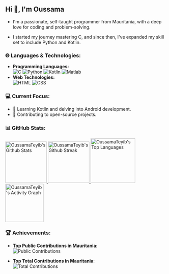 <!--
**OussamaTeyib/OussamaTeyib** is a ✨ _special_ ✨ repository because its `README.md` (this file) appears on your GitHub profile.
-->
## Hi 👋, I'm Oussama  

- I'm a passionate, self-taught programmer from Mauritania, with a deep love for coding and problem-solving.

- I started my journey mastering C, and since then, I've expanded my skill set to include Python and Kotlin.

### 🌐 Languages & Technologies:
- **Programming Languages:**  
  ![C](https://img.shields.io/badge/-C-00599C?style=flat-square&logo=c&logoColor=white) 
  ![Python](https://img.shields.io/badge/-Python-3776AB?style=flat-square&logo=python&logoColor=white) 
  ![Kotlin](https://img.shields.io/badge/-Kotlin-0095D5?style=flat-square&logo=kotlin&logoColor=white)
  ![Matlab](https://img.shields.io/badge/-Matlab-0076A8?style=flat-square&logo=mathworks&logoColor=white)
- **Web Technologies:**  
  ![HTML](https://img.shields.io/badge/-HTML5-E34F26?style=flat-square&logo=html5&logoColor=white) 
  ![CSS](https://img.shields.io/badge/-CSS3-1572B6?style=flat-square&logo=css3&logoColor=white)

### 💻 Current Focus:
- 📱 Learning Kotlin and delving into Android development.
- 🎯 Contributing to open-source projects.

### 📊 GitHub Stats:
<a href="https://github.com/anuraghazra/github-readme-stats">
   <img height=130 src="https://github-readme-stats.vercel.app/api?username=OussamaTeyib&show_icons=true&locale=en&layout=compact&theme=tokyonight" alt="OussamaTeyib's Github Stats"/>
</a>

<a href="https://github.com/DenverCoder1/github-readme-streak-stats">
    <img height=130 src="https://github-readme-streak-stats.herokuapp.com/?user=OussamaTeyib&&theme=tokyonight" alt="OussamaTeyib's Github Streak" />
</a>

<a href="https://github.com/anuraghazra/github-readme-stats">
    <img height=140 src="https://github-readme-stats.vercel.app/api/top-langs?username=OussamaTeyib&show_icons=true&locale=en&layout=compact&theme=tokyonight" alt="OussamaTeyib's Top Languages" />
</a>

<a href="https://github.com/ashutosh00710/github-readme-activity-graph">
    <img height=120 src="https://github-readme-activity-graph.vercel.app/graph?username=OussamaTeyib&bg_color=100f0f&color=4c5e9e&line=4c569e&point=403e41&area=true" alt="OussamaTeyib's Activity Graph" />
</a>

### 🏆 Achievements:
- **Top Public Contributions in Mauritania**:  
  ![Public Contributions](https://user-badge.committers.top/mauritania_public/OussamaTeyib.svg)
  
- **Top Total Contributions in Mauritania**:  
  ![Total Contributions](https://user-badge.committers.top/mauritania_private/OussamaTeyib.svg)
